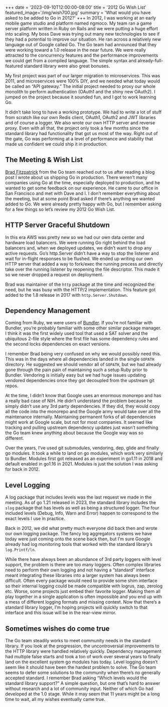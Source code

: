 +++
date = '2023-09-10T12:00:00-08:00'
title = '2012 Go Wish List'
featured_image='/img/wish700.jpg'
summary = 'What would you have asked to be added to Go in 2012?'
+++
In 2012, I was working at an early mobile game studio and platform named ngmoco. My team ran a game server platform written in Ruby on Rails and we were putting a huge effort into scaling. My boss Dave was trying out many new technologies to see if they had a potential to improve our situation. He ran across a relatively new language out of Google called Go. The Go team had announced that they were working toward a 1.0 release in the near future. We were really attracted to the concurrency features and the performance improvements we could get from a compiled language. The simple syntax and already-full-featured standard library were also great bonuses.

My first project was part of our larger migration to microservices. This was 2011, and microservices were 100% DIY, and we needed what today would be called an “API gateway.” The initial project needed to proxy our whole monolith to perform authentication (OAuth1 and the shiny new OAuth2). I jumped on the project because it sounded fun, and I got to work learning Go.

It didn’t take long to have a working prototype. We had to write a lot of stuff from scratch like our own Redis client, OAuth1, OAuth2 and JWT libraries and of course a logger. We also wrote our own HTTP server and reverse proxy. Even with all that, the project only took a few months since the standard library had functionality that got us most of the way. Right out of the gate, Go was performing at a level of performance and stability that made us confident we could ship it in production.

## The Meeting & Wish List

[Brad Fitzpatrick](https://bradfitz.com/) from the Go team reached out to us after reading a blog post I wrote about us shipping Go in production. There weren’t many companies using Go at the time, especially deployed to production, and he wanted to get some feedback on our experience. He came to our office in San Francisco and met with Dave and I. I don’t remember everything about the meeting, but at some point Brad asked if there’s anything we wanted added to Go. We were already pretty happy with Go, but I remember asking for a few things so let’s review my 2012 Go Wish List.

## HTTP Server Graceful Shutdown

In this era AWS was pretty new so we had our own data center and hardware load balancers. We were running Go right behind the load balancers and, when we deployed updates, we didn’t want to drop any active requests. Go’s http.Server didn’t have a way to stop the listener and wait for in-flight responses to be flushed. We ended up writing our own HTTP server that added a way to fork/exec the running process and directly take over the running listener by reopening the file descriptor. This made it so we never dropped a request on deployment.

Brad was maintainer of the `http` package at the time and recognized the need, but he was busy with the HTTP/2 implementation. This feature got added to the 1.8 release in 2017 with `http.Server.Shutdown`.

## Dependency Management

Coming from Ruby, we were users of [Bundler](https://bundler.io). If you’re not familiar with Bundler, you’re probably familiar with some other similar package manager. I think it was the first widely used tool that used a SAT solver and the ubiquitous 2-file style where the first file has some dependency rules and the second locks dependencies on exact versions.

I remember Brad being very confused on why we would possibly need this. This was in the days where all dependencies landed in the single `GOPATH` directory. He suggested we should vendor all of `GOPATH`, but we had already gone through the pain pain of maintaining such a setup Ruby prior to Bundler. Vendoring is initially easy but we had huge issues updating vendored dependencies once they got decoupled from the upstream git repos.

At the time, I didn’t know that Google uses an enormous monorepo and has a really bad case of NIH. He didn’t understand the problem because he simply didn’t use any 3rd party dependencies. If they did, they would copy all the code into the monorepo and the Google army would take over all the maintenance internally. Maintaining permanent forks of all dependencies might work at Google scale, but not for most companies. It seemed like tracking and pulling upstream dependency updates just wasn’t something the Go team knew anything about because the Google way was so different.

Over the years, I’ve used git submodules, vendoring, dep, glide and finally go modules. It took a while to land on go modules, which work very similarly to Bundler. Modules first got released as an experiment in go1.11 in 2018 and default enabled in go1.16 in 2021. Modules is just the solution I was asking for back in 2012.

## Level Logging

A log package that includes levels was the last request we made in the meeting. As of go 1.21 released in 2023, the standard library includes the `slog` package that has levels as well as being a structured logger. The four included levels (Debug, Info, Warn and Error) happen to correspond to the exact levels I use in practice.

Back in 2012, we did what pretty much everyone did back then and wrote our own logging package. The fancy log aggregators systems we have today were just coming onto the scene back then, but I’m sure Google already had log monitoring tools that worked with the standard library’s `log.Printf/ln`.

While there have always been an abundance of 3rd party loggers with level support, the problem is there are too many loggers. Often complex libraries need to perform their own logging and not having a “standard” interface meant integrating these libraries into a larger system has always been difficult. Often every package would need to provide some shim interface so their internal logging could be made compatible with logrus, zap, zerolog etc. Worse, some projects just embed their favorite logger. Making them all play together in a single application is often impossible and you end up with a mess of different logging formats and missing context. Now that there’s a standard library logger, I’m hoping projects will quickly switch to that interface and this issue will be in the rear-view mirror.

## Sometimes wishes do come true

The Go team steadily works to meet community needs in the standard library. If you look at the progression, the uncontroversial improvements to the HTTP library were handled relatively quickly. Dependency management had multiple false starts and took a ton of work over several years to finally land on the excellent system go modules has today. Level logging doesn’t seem like it should have been the hardest problem to solve. The Go team seems to defer some solutions to the community when there’s no generally accepted standard. I remember Brad asking “Which levels would the standard library support?” A simple question, but one that’s hard to answer without research and a lot of community input. Neither of which Go had developed at the 1.0 stage. While it may seem that 11 years might be a long time to wait, all my wishes eventually came true.

